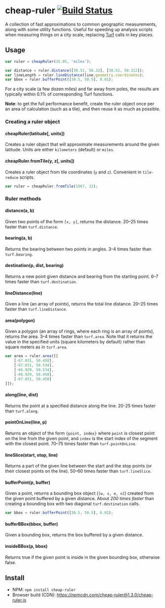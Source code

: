 # cheap-ruler [![Build Status](https://travis-ci.org/mapbox/cheap-ruler.svg?branch=master)](https://travis-ci.org/mapbox/cheap-ruler)

A collection of fast approximations to common geographic measurements, along with some utility functions.
Useful for speeding up analysis scripts when measuring things on a city scale,
replacing [Turf](http://turfjs.org/) calls in key places.

## Usage

```js
var ruler = cheapRuler(35.05, 'miles');

var distance = ruler.distance([30.51, 50.32], [30.52, 50.312]);
var lineLength = ruler.lineDistance(line.geometry.coordinates);
var bbox = ruler.bufferPoint([30.5, 50.5], 0.01);
```

For a city scale (a few dozen miles) and far away from poles,
the results are typically within 0.1% of corresponding Turf functions.

**Note**: to get the full performance benefit, create the ruler object once per an area of calculation (such as a tile), and then reuse it as much as possible.

### Creating a ruler object

#### cheapRuler(latitude[, units])

Creates a ruler object that will approximate measurements around the given latitude.
Units are either `kilometers` (default) or `miles`.

#### cheapRuler.fromTile(y, z[, units])

Creates a ruler object from tile coordinates (`y` and `z`). Convenient in `tile-reduce` scripts.

```js
var ruler = cheapRuler.fromTile(1567, 12);
```

### Ruler methods

#### distance(a, b)

Given two points of the form `[x, y]`, returns the distance.
20–25 times faster than `turf.distance`.

#### bearing(a, b)

Returns the bearing between two points in angles.
3–4 times faster than `turf.bearing`.

#### destination(p, dist, bearing)

Returns a new point given distance and bearing from the starting point.
6–7 times faster than `turf.destination`.

#### lineDistance(line)

Given a line (an array of points), returns the total line distance.
20–25 times faster than `turf.lineDistance`.

#### area(polygon)

Given a polygon (an array of rings, where each ring is an array of points), returns the area.
3–4 times faster than `turf.area`. Note that it returns the value in the specified units
(square kilometers by default) rather than square meters as in `turf.area`.

```js
var area = ruler.area([[
    [-67.031, 50.458],
    [-67.031, 50.534],
    [-66.929, 50.534],
    [-66.929, 50.458],
    [-67.031, 50.458]
]]);
```

#### along(line, dist)

Returns the point at a specified distance along the line.
20-25 times faster than `turf.along`.

#### pointOnLine(line, p)

Returns an object of the form `{point, index}` where `point` is closest point on the line from the given point,
and `index` is the start index of the segment with the closest point.
70–75 times faster than `turf.pointOnLine`.

#### lineSlice(start, stop, line)

Returns a part of the given line between the start and the stop points (or their closest points on the line).
50–60 times faster than `turf.lineSlice`.

#### bufferPoint(p, buffer)

Given a point, returns a bounding box object (`[w, s, e, n]`) created from the given point buffered by a given distance.
About _200 times faster_ than creating a bounding box with two diagonal `turf.destination` calls.

```js
var bbox = ruler.bufferPoint([30.5, 50.5], 0.01);
```

#### bufferBBox(bbox, buffer)

Given a bounding box, returns the box buffered by a given distance.

#### insideBBox(p, bbox)

Returns true if the given point is inside in the given bounding box, otherwise false.

## Install

- NPM: `npm install cheap-ruler`
- Browser build (CDN): https://npmcdn.com/cheap-ruler@1.3.0/cheap-ruler.js
